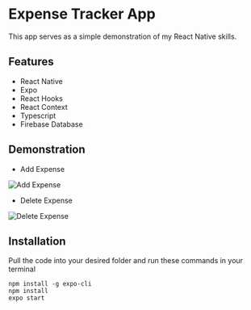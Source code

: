 # Expense Tracker App
This app serves as a simple demonstration of my React Native skills.

## Features
- React Native
- Expo
- React Hooks
- React Context
- Typescript
- Firebase Database

## Demonstration
- Add Expense

![Add Expense](https://media.giphy.com/media/6vj462etj3dQjlujF8/giphy.gif)

- Delete Expense


![Delete Expense](https://media.giphy.com/media/QmVat2dOKkufICMr2z/giphy.gif)



## Installation
Pull the code into your desired folder and run these commands in your terminal
```
npm install -g expo-cli
npm install
expo start
```
